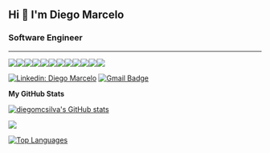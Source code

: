 ## Hi 👋 I'm Diego Marcelo

### Software Engineer
---------------------

<div style="display: flex;">
  <img src="https://img.shields.io/badge/javascript-black.svg?logo=javascript" />
  <img src="https://img.shields.io/badge/react-black.svg?logo=react" />
  <img src="https://img.shields.io/badge/typescript-black.svg?logo=typescript" />
  <img src="https://img.shields.io/badge/next-black.svg?logo=nextdotjs" />
  <img src="https://img.shields.io/badge/nodedotjs-black.svg?logo=nodedotjs" />
  <img src="https://img.shields.io/badge/jest-black.svg?logo=jest" />
  <img src="https://img.shields.io/badge/vtex-black.svg?logo=vtex" />
  <img src="https://img.shields.io/badge/shopify-black.svg?logo=shopify" />
  <img src="https://img.shields.io/badge/wordpress-black.svg?logo=wordpress" />
  <img src="https://img.shields.io/badge/php-black.svg?logo=php" />
  <img src="https://img.shields.io/badge/css3-black.svg?logo=css3" />
  <img src="https://img.shields.io/badge/html5-black.svg?logo=html5" />
</div>

[![Linkedin: Diego Marcelo](https://img.shields.io/badge/-diegomarcelo-blue?style=flat-square&logo=Linkedin&logoColor=white&link=https://www.linkedin.com/in/diego-marcelo)](https://www.linkedin.com/in/diego-marcelo/)
[![Gmail Badge](https://img.shields.io/badge/-diegomcsilva191@gmail.com-006bed?style=flat-square&logo=Gmail&logoColor=white&link=mailto:diegomcsilva191@gmail.com)](mailto:diegomcsilva191@gmail.com)


<b>My GitHub Stats</b>

<a href="http://www.github.com/diegomcsilva"><img src="https://github-readme-stats.vercel.app/api?username=diegomcsilva&show_icons=true&hide=&count_private=true&title_color=d7d709&text_color=ffffff&icon_color=d7d709&bg_color=1c1917&hide_border=true&show_icons=true" alt="diegomcsilva's GitHub stats" /></a>

<a href="http://www.github.com/diegomcsilva"><img src="https://github-readme-streak-stats.herokuapp.com/?user=diegomcsilva&stroke=ffffff&background=1c1917&ring=d7d709&fire=d7d709&currStreakNum=ffffff&currStreakLabel=d7d709&sideNums=ffffff&sideLabels=ffffff&dates=ffffff&hide_border=true" /></a>

<a href="https://github.com/diegomcsilva" align="left"><img src="https://github-readme-stats.vercel.app/api/top-langs/?username=diegomcsilva&langs_count=10&title_color=d7d709&text_color=ffffff&icon_color=d7d709&bg_color=1c1917&hide_border=true&locale=en&custom_title=Top%20%Languages" alt="Top Languages" /></a>
